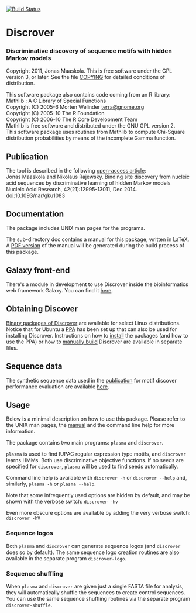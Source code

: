 [![Build Status](https://travis-ci.org/maaskola/discrover.svg?branch=master)](https://travis-ci.org/maaskola/discrover)

# Discrover
### Discriminative discovery of sequence motifs with hidden Markov models

Copyright 2011, Jonas Maaskola.
This is free software under the GPL version 3, or later.
See the file [COPYING](COPYING) for detailed conditions of distribution.




This software package also contains code coming from an R library:<br>
Mathlib : A C Library of Special Functions<br>
Copyright (C) 2005-6 Morten Welinder <terra@gnome.org><br>
Copyright (C) 2005-10 The R Foundation<br>
Copyright (C) 2006-10 The R Core Development Team<br>
Mathlib is free software and distributed under the GNU GPL version 2.<br>
This software package uses routines from Mathlib to compute Chi-Square distribution probabilities by means of the incomplete Gamma function.


## Publication

The tool is described in the following [open-access article](http://nar.oxfordjournals.org/content/42/21/12995.full):<br/>
Jonas Maaskola and Nikolaus Rajewsky.
Binding site discovery from nucleic acid sequences by discriminative learning of hidden Markov models<br/>
Nucleic Acid Research, 42(21):12995-13011, Dec 2014. doi:10.1093/nar/gku1083


## Documentation

The package includes UNIX man pages for the programs.

The sub-directory doc contains a manual for this package, written in LaTeX.
A [PDF version](doc/discrover-manual.pdf) of the manual will be generated during the build process of this package.


## Galaxy front-end

There's a module in development to use Discrover inside the bioinformatics web framework Galaxy.
You can find it [here](https://github.com/maaskola/discrover-galaxy).


## Obtaining Discover

[Binary packages of Discrover](https://github.com/maaskola/discrover/releases) are available for select Linux distributions.
Notice that for Ubuntu a [PPA](https://launchpad.net/~maaskola/+archive/ubuntu/discrover) has been set up that can also be used for installing Discrover.
Instructions on how to [install](INSTALL.md) the packages (and how to use the PPA) or how to [manually build](BUILDING.md) Discrover are available in separate files.


## Sequence data

The synthetic sequence data used in the [publication](http://nar.oxfordjournals.org/content/42/21/12995) for motif discover performance evaluation are available [here](http://dorina.mdc-berlin.de/public/rajewsky/discrover/).

## Usage

Below is a minimal description on how to use this package.
Please refer to the UNIX man pages, the [manual](doc/discrover-manual.pdf) and the command line help for more information.

The package contains two main programs: ```plasma``` and ```discrover```.

```plasma``` is used to find IUPAC regular expression type motifs, and ```discrover``` learns HMMs.
Both use discriminative objective functions.
If no seeds are specified for ```discrover```, ```plasma``` will be used to find seeds automatically.

Command line help is available with ```discrover -h``` or ```discrover --help``` and, similarly, ```plasma -h``` or ```plasma --help```.

Note that some infrequently used options are hidden by default, and may be shown with the verbose switch: ```discrover -hv```

Even more obscure options are available by adding the very verbose switch: ```discrover -hV```

### Sequence logos
Both ```plasma``` and ```discrover``` can generate sequence logos (and ```discrover``` does so by default).
The same sequence logo creation routines are also available in the separate program ```discrover-logo```.

### Sequence shuffling
When ```plasma``` and ```discrover``` are given just a single FASTA file for analysis, they will automatically shuffle the sequences to create control sequences.
You can use the same sequence shuffling routines via the separate program ```discrover-shuffle```.
